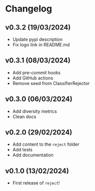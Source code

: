 # Changelog

## v0.3.2 (19/03/2024)

- Update pypi description
- Fix logo link in README.md

## v0.3.1 (08/03/2024)

- Add pre-commit hooks
- Add GitHub actions
- Remove seed from ClassifierRejector

## v0.3.0 (06/03/2024)

- Add diversity metrics
- Clean docs

## v0.2.0 (29/02/2024)

- Add content to the `reject` folder
- Add tests
- Add documentation

## v0.1.0 (13/02/2024)

- First release of `reject`!
